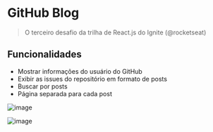# GitHub Blog

> O terceiro desafio da trilha de React.js do Ignite (@rocketseat)

## Funcionalidades
* Mostrar informações do usuário do GitHub
* Exibir as issues do repositório em formato de posts
* Buscar por posts
* Página separada para cada post

![image](https://github.com/MatDev435/github-blog/assets/88013043/1c5bdded-868c-4577-8f1b-fc38c007c991)

![image](https://github.com/MatDev435/github-blog/assets/88013043/bbf1be61-dbc1-4c0a-bf62-3b58038b88c8)
